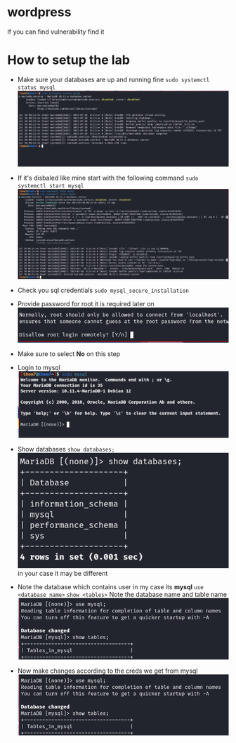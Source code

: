 # wordpress
If you can find vulnerability find it 

# How to setup the lab

* Make sure your databases are up and running fine
`sudo systemctl status mysql`
![SQL](/images/1.png "SQL image")
* If it's disbaled like mine start with the following command 
`sudo systemctl start mysql`
![SQL](/images/2.png "SQL image")
* Check you sql credentials
`sudo mysql_secure_installation`
* Provide password for root it is required later on
![ROOT](/images/3.png "Root")
* Make sure to select **No** on this step
* Login to mysql
![Login](/images/4.png "mysql login")
* Show databases
`show databases;`
![Databases](/images/5.png "Databases")
in your case it may be different
* Note the database which contains user  in my case its **mysql**
`use <database name>`
`show <tables>`
Note the database name and table name
![Databases](/images/6.png "Creds")

* Now make changes according to the creds we get from mysql
![Database wordpress](/images/6.png "Changes")


